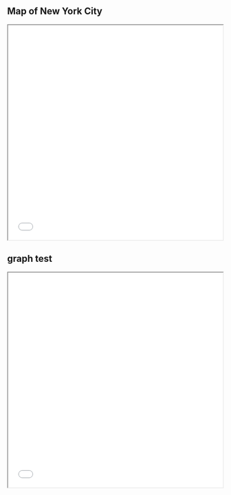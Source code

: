 ## Map of New York City



<iframe src="map_ny.html" height="500" width="500"></iframe>

## graph test
<iframe src="test.html" height="500" width="500"></iframe>

